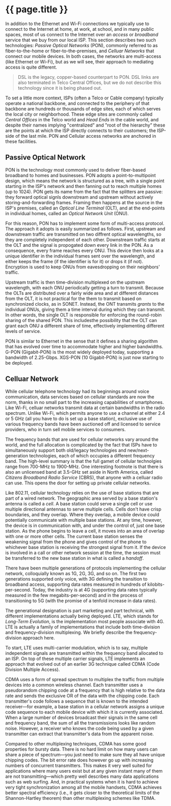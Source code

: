 # {{ page.title }}

In addition to the Ethernet and Wi-Fi connections we typically use to
connect to the Internet at home, at work, at school, and in many
public spaces, most of us connect to the Internet over an *access* or
*broadband* service that we buy from our local ISP. This section
describes two such technologies: *Passive Optical Networks* (PON),
commonly referred to as fiber-to-the-home or fiber-to-the-premises,
and *Celluar Networks* that connect our mobile devices. In both cases,
the networks are multi-access (like Ethernet or Wi-Fi), but as we will
see, their approach to mediating access is quite different.

> DSL is the legacy, copper-based counterpart to PON. DSL links are
> also terminated in Telco Central Offices, but we do not describe
> this technology since it is being phased out.

To set a little more context, ISPs (often a Telco or Cable company)
typically operate a national backbone, and connected to the periphery
of that backbone are hundreds or thousands of edge sites, each of
which serves the local city or neighborhood. These edge sites are
commonly called *Central Offices* in the Telco world and *Head Ends*
in the cable world, and despite their names implying "centralized" and
"root of the hierarchy" these are the points at which the ISP directly
connects to their customers; the ISP-side of the last mile. PON and
Cellular access networks are anchored in these facilities.

## Passive Optical Network

PON is the technology most commonly used to deliver fiber-based
broadband to homes and businesses. PON adopts a point-to-multipoint
design, which means the network is structured as a tree, with a single
point starting in the ISP's network and then fanning out to reach
multiple homes (up to 1024). PON gets its name from the fact that the
splitters are passive: they forward optical signls downstream and
upstream without actively storing-and-forwarding frames. Framing
then happens at the source in the ISP's premises, called an *Optical
Line Terminal* (OLT), and at the end-points in individual homes,
called an *Optical Network Unit* (ONU).

For this reason, PON has to implement some form of multi-access
protocol. The approach it adopts is easily summarized as
follows. First, upstream and downstream traffic are transmitted on two
diffrent optical wavelengths, so they are completely independent of
each other. Downstream traffic starts at the OLT and the signal is
propogated down every link in the PON. As a consequence, every frame
reaches every ONU. This device then looks at a unique identifier in
the individual frames sent over the wavelength, and either keeps the
frame (if the identifier is for it) or drops it (if not). Encryption
is used to keep ONUs from eavesdropping on their neighbors' traffic.

Upstream traffic is then time-division multiplexed on the upstream
wavelength, with each ONU periodically getting a turn to
transmit. Because the OLTs are distributed over a fairly wide area and
at different distances from the OLT, it is not practical for the them
to transmit based on synchronized clocks, as in SONET. Instead, the
ONT transmits *grants* to the individual ONUs, giving them a time
interval during which they can transmit. In other words, the single
OLT is responsible for enforcing the round-robin sharing of the shared
PON. This includesthe possibility that the OLT can grant each ONU a
different share of time, effectively implementing different levels of
service.

PON is similar to Ethernet in the sense that it defines a sharing
algorithm that has evolved over time to accommodate higher and higher
bandwidths. G-PON (Gigabit-PON) is the most widely deployed today,
supporting a bandwidth of 2.25-Gbps. XGS-PON (10 Gigabit-PON) is just
now starting to be deployed.

## Celluar Network

While cellular telephone technology had its beginnings around voice 
communication, data services based on cellular standards are now
the norm, thanks in no small part to the increasing capabilities
of smartphones. Like Wi-Fi, celluar networks transmit data at certain
bandwidths in the radio spectrum. Unlike Wi-Fi, which permits anyone
to use a channel at either 2.4 or 5 GHz (all you have to do is set up a
base station), exclusive use of various frequency bands have been
auctioned off and licensed to service providers, who in turn sell
mobile services to consumers.

The frequency bands that are used for cellular networks vary around the
world, and the full allocation is complicated by the fact that ISPs
have to simultaneously support both old/legacy technologies and
new/next-generation technologies, each of which occupies a different
frequency band. The high-level summary is that the full gamet of
cellular technolgies range from 700-MHz to 1900-MHz. One interesting
footnote is that there is also an unlicensed band at 3.5-GHz set
aside in North America, called *Citizens Broadband Radio Service*
(CBRS), that anyone with a celluar radio can use. This opens the door
for setting up private cellular networks.

Like 802.11, cellular technology relies on the use of base 
stations that are part of a wired network. The geographic area served by 
a base station's antenna is called a *cell*. A base station could serve 
a single cell or use multiple directional antennas to serve multiple 
cells. Cells don't have crisp boundaries, and they overlap. Where they 
overlap, a mobile device could potentially communicate with multiple base 
stations. At any time, however, the device is in communication with,
and under the control of, just one base station. As the phone begins to
leave a cell, it moves into an area of overlap with one or more other cells.
The current base station senses the weakening signal from the phone and
gives control of the phone to whichever base station is receiving the
strongest signal from it. If the device is involved in a call or other network
session at the time, the session must be transferred to the new base
station in what is called a *handoff*. 

There have been multiple generations of protocols implementing the
cellular network, colloquially known as 1G, 2G, 3G, and so on. The first
two generations supported only voice, with 3G defining the transition
to broadband access, supporting data rates measured in hundreds of
kilobits-per-second. Today, the industry is at 4G (supporting data rates
typically measured in the few megabits-per-second) and in the process
of transitioning to 5G (with the promise of a tenfold increase in data
rates).

The generational designation is part marketing and part technical, with
different implementations actually being deployed. LTE, which stands for
*Long-Term Evolution*, is the implementation most people associate with
4G. LTE is actually a family of implementations that include both
time-division and frequency-division multiplexing. We briefly describe
the frequency-division approach here.

To start, LTE uses multi-carrier modulation, which is to say, multiple
independent signals are transmitted within the frequency band
allocated to an ISP. On top of these multiple carrier signals, LTE
implements an approach that evolved out of an earlier 3G technique
called CDMA (Code Division Multiple Access).

CDMA uses a form of spread spectrum to multiplex the traffic from 
multiple devices into a common wireless channel. Each transmitter uses a 
pseudorandom chipping code at a frequency that is high relative to the 
data rate and sends the exclusive OR of the data with the chipping code. 
Each transmitter's code follows a sequence that is known to the intended 
receiver—for example, a base station in a cellular network assigns a 
unique code sequence to each mobile device with which it is currently 
associated. When a large number of devices broadcast their signals in 
the same cell and frequency band, the sum of all the transmissions looks 
like random noise. However, a receiver who knows the code being used by 
a given transmitter can extract that transmitter's data from the 
apparent noise. 

Compared to other multiplexing techniques, CDMA has some good
properties for bursty data. There is no hard limit on how many users
can share a piece of spectrum—you just need to make sure they all
have unique chipping codes. The bit error rate does however go up with
increasing numbers of concurrent transmitters. This makes it very well
suited for applications where many users exist but at any given instant
many of them are not transmitting—which pretty well describes many
data applications such as web surfing. And, in practical systems when
it is hard to achieve very tight synchronization among all the mobile 
handsets, CDMA achieves better spectral efficiency (i.e., it gets closer 
to the theoretical limits of the Shannon-Hartley theorem) than other 
multiplexing schemes like TDMA.







